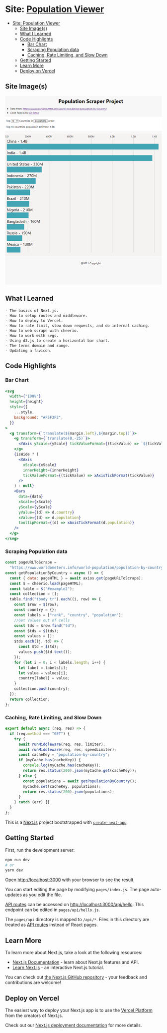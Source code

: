 # Site: [Population Viewer](https://population-viewer.vercel.app/)

- [Site: Population Viewer](#site-population-viewer)
  - [Site Image(s)](#site-images)
  - [What I Learned](#what-i-learned)
  - [Code Highlights](#code-highlights)
    - [Bar Chart](#bar-chart)
    - [Scraping Population data](#scraping-population-data)
    - [Caching, Rate Limiting, and Slow Down](#caching-rate-limiting-and-slow-down)
  - [Getting Started](#getting-started)
  - [Learn More](#learn-more)
  - [Deploy on Vercel](#deploy-on-vercel)

## Site Image(s)
![Image of landing page](/readme-lib/images/landing.PNG)

## What I Learned

    - The basics of Next.js.
    - How to setup routes and middleware.
    - How to deploy to Vercel.
    - How to rate limit, slow down requests, and do internal caching.
    - How to web scrape with cheerio.
    - How to work with svgs.
    - Using d3.js to create a horizontal bar chart.
    - The terms domain and range.
    - Updating a favicon.


## Code Highlights

### Bar Chart

```jsx
<svg
  width={"100%"}
  height={height}
  style={{
    ...style,
    background: "#F5F3F2",
  }}
>
  <g transform={`translate(${margin.left},${margin.top})`}>
    <g transform={`translate(0,-25)`}>
      <YAxis yScale={yScale} tickValueFormat={(tickValue) => `${tickValue}`} />
    </g>
    {isWide ? (
      <XAxis
        xScale={xScale}
        innerHeight={innerHeight}
        tickValueFormat={(tickValue) => xAxisTickFormat(tickValue)}
      />
    ) : null}
    <Bars
      data={data}
      xScale={xScale}
      yScale={yScale}
      yValue={(d) => d.country}
      xValue={(d) => d.population}
      tooltipFormat={(d) => xAxisTickFormat(d.population)}
    />
  </g>
</svg>
```

### Scraping Population data

```jsx
const pageURLToScrape =
  "https://www.worldometers.info/world-population/population-by-country/";
const getPopulationByCountry = async () => {
  const { data: pageHTML } = await axios.get(pageURLToScrape);
  const $ = cheerio.load(pageHTML);
  const table = $("#example2");
  const collection = [];
  table.find("tbody tr").each((i, row) => {
    const $row = $(row);
    const country = {};
    const labels = ["rank", "country", "population"];
    //Get Values out of cells
    const tds = $row.find("td");
    const $tds = $(tds);
    const values = [];
    $tds.each((j, td) => {
      const $td = $(td);
      values.push($td.text());
    });
    for (let i = 0; i < labels.length; i++) {
      let label = labels[i];
      let value = values[i];
      country[label] = value;
    }
    collection.push(country);
  });
  return collection;
};
```

### Caching, Rate Limiting, and Slow Down

```jsx
export default async (req, res) => {
  if (req.method === "GET") {
    try {
      await runMiddleware(req, res, limiter);
      await runMiddleware(req, res, speedLimiter);
      const cacheKey = "population-by-country";
      if (myCache.has(cacheKey)) {
        console.log(myCache.has(cacheKey));
        return res.status(200).json(myCache.get(cacheKey));
      } else {
        const populations = await getPopulationByCountry();
        myCache.set(cacheKey, populations);
        return res.status(200).json(populations);
      }
    } catch (err) {}
  }
};
```

This is a [Next.js](https://nextjs.org/) project bootstrapped with [`create-next-app`](https://github.com/vercel/next.js/tree/canary/packages/create-next-app).

## Getting Started

First, run the development server:

```bash
npm run dev
# or
yarn dev
```

Open [http://localhost:3000](http://localhost:3000) with your browser to see the result.

You can start editing the page by modifying `pages/index.js`. The page auto-updates as you edit the file.

[API routes](https://nextjs.org/docs/api-routes/introduction) can be accessed on [http://localhost:3000/api/hello](http://localhost:3000/api/hello). This endpoint can be edited in `pages/api/hello.js`.

The `pages/api` directory is mapped to `/api/*`. Files in this directory are treated as [API routes](https://nextjs.org/docs/api-routes/introduction) instead of React pages.

## Learn More

To learn more about Next.js, take a look at the following resources:

- [Next.js Documentation](https://nextjs.org/docs) - learn about Next.js features and API.
- [Learn Next.js](https://nextjs.org/learn) - an interactive Next.js tutorial.

You can check out [the Next.js GitHub repository](https://github.com/vercel/next.js/) - your feedback and contributions are welcome!

## Deploy on Vercel

The easiest way to deploy your Next.js app is to use the [Vercel Platform](https://vercel.com/new?utm_medium=default-template&filter=next.js&utm_source=create-next-app&utm_campaign=create-next-app-readme) from the creators of Next.js.

Check out our [Next.js deployment documentation](https://nextjs.org/docs/deployment) for more details.
